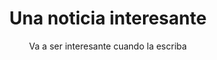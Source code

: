 ---
layout: ../../../layouts/LayoutMD.astro
title: Una noticia interesante
subtitle: Va a ser interesante cuando la escriba
topic: Cultura
description: No tiene nada, hay que sentarse a escribir

---